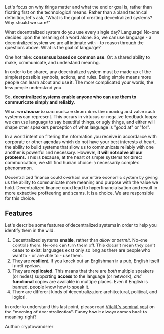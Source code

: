 Let's focus on why things matter and what the end or goal is, rather than fixating first on the technological means. Rather than a bland technical definition, let's ask, "What is the goal of creating decentralized systems? Why should we care?"

What decentralized system do you use every single day? Language! No-one decides upon the meaning of a word alone. So, we can use language - a decentralized system we are all  intimate with - to reason through the questions above. What is the goal of language?

One hot take: **consensus based on common use**. Or: a shared ability to make, communicate, and understand meaning.

In order to be shared, any decentralized system must be made up of the simplest possible symbols, actions, and rules. Being simple means more people can learn about and use it. The more complicated your words, the less people understand you. 

So, **decentralized systems enable anyone who can use them to communicate simply and reliably**.

What we **choose** to communicate determines the meaning and value such systems can represent. This occurs in virtuous or negative feedback loops: we can use language to say beautiful things, or ugly things, and either will shape other speakers perception of what language is "good at" or "for".

In a world intent on filtering the information you receive in accordance with corporate or other agendas which do not have your best interests at heart, the ability to build systems that allow us to communicate reliably with one another is powerful and necessary. However, **it will not solve all our problems.** This is because, at the heart of simple systems for direct communication, we still find human choice: a necessarily complex phenomenon.

Decentralized finance could overhaul our entire economic system by giving us the ability to communicate more meaning and purpose with the value we hold. Decentralized finance could lead to hyperfinancialisation and result in more extractive profiteering and scams. It is a choice. We are responsible for this choice.

## Features

Let's describe some features of decentralized systems in order to help you identify them in the wild.

1. Decentralized systems **enable**, rather than *allow* or *permit*. No-one controls them. No-one can turn them off. This doesn't mean they can't cease to exist: languages exist only so long as there are people who want to - or are able to - use them.
2. They are **resilient**. If you knock out an Englishman in a pub, English itself is still spoken.
3. They are **replicated**. This means that there are *both* multiple speakers (or nodes) supporting **access** to the language (or network), *and* **functional** copies are available in multiple places. Even if English is banned, people know how to speak it.
4. There are different kinds of decentralization: architectural, political, and logical.

In order to understand this last point, please read [Vitalik's seminal post](https://medium.com/@VitalikButerin/the-meaning-of-decentralization-a0c92b76a274) on the "meaning of decentralization". Funny how it always comes back to meaning, right?

Author: cryptowanderer


